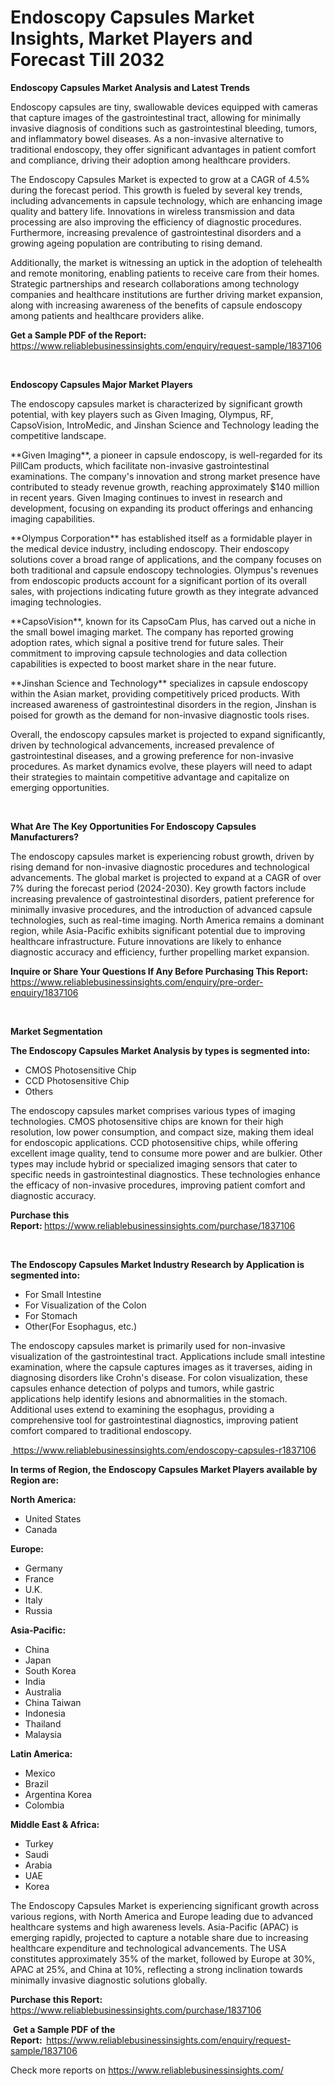 <p><h1>Endoscopy Capsules Market Insights, Market Players and Forecast Till 2032</h1></p><p><strong>Endoscopy Capsules Market Analysis and Latest Trends</strong></p>
<p><p>Endoscopy capsules are tiny, swallowable devices equipped with cameras that capture images of the gastrointestinal tract, allowing for minimally invasive diagnosis of conditions such as gastrointestinal bleeding, tumors, and inflammatory bowel diseases. As a non-invasive alternative to traditional endoscopy, they offer significant advantages in patient comfort and compliance, driving their adoption among healthcare providers.</p><p>The Endoscopy Capsules Market is expected to grow at a CAGR of 4.5% during the forecast period. This growth is fueled by several key trends, including advancements in capsule technology, which are enhancing image quality and battery life. Innovations in wireless transmission and data processing are also improving the efficiency of diagnostic procedures. Furthermore, increasing prevalence of gastrointestinal disorders and a growing ageing population are contributing to rising demand. </p><p>Additionally, the market is witnessing an uptick in the adoption of telehealth and remote monitoring, enabling patients to receive care from their homes. Strategic partnerships and research collaborations among technology companies and healthcare institutions are further driving market expansion, along with increasing awareness of the benefits of capsule endoscopy among patients and healthcare providers alike.</p></p>
<p><strong>Get a Sample PDF of the Report:&nbsp;</strong> <a href="https://www.reliablebusinessinsights.com/enquiry/request-sample/1837106?utm_campaign=3384&utm_medium=2&utm_source=Github&utm_content=ia&utm_term=01042025&utm_id=endoscopy-capsules">https://www.reliablebusinessinsights.com/enquiry/request-sample/1837106</a></p>
<p>&nbsp;</p>
<p><strong>Endoscopy Capsules Major Market Players</strong></p>
<p><p>The endoscopy capsules market is characterized by significant growth potential, with key players such as Given Imaging, Olympus, RF, CapsoVision, IntroMedic, and Jinshan Science and Technology leading the competitive landscape.</p><p>**Given Imaging**, a pioneer in capsule endoscopy, is well-regarded for its PillCam products, which facilitate non-invasive gastrointestinal examinations. The company's innovation and strong market presence have contributed to steady revenue growth, reaching approximately $140 million in recent years. Given Imaging continues to invest in research and development, focusing on expanding its product offerings and enhancing imaging capabilities.</p><p>**Olympus Corporation** has established itself as a formidable player in the medical device industry, including endoscopy. Their endoscopy solutions cover a broad range of applications, and the company focuses on both traditional and capsule endoscopy technologies. Olympus's revenues from endoscopic products account for a significant portion of its overall sales, with projections indicating future growth as they integrate advanced imaging technologies.</p><p>**CapsoVision**, known for its CapsoCam Plus, has carved out a niche in the small bowel imaging market. The company has reported growing adoption rates, which signal a positive trend for future sales. Their commitment to improving capsule technologies and data collection capabilities is expected to boost market share in the near future.</p><p>**Jinshan Science and Technology** specializes in capsule endoscopy within the Asian market, providing competitively priced products. With increased awareness of gastrointestinal disorders in the region, Jinshan is poised for growth as the demand for non-invasive diagnostic tools rises.</p><p>Overall, the endoscopy capsules market is projected to expand significantly, driven by technological advancements, increased prevalence of gastrointestinal diseases, and a growing preference for non-invasive procedures. As market dynamics evolve, these players will need to adapt their strategies to maintain competitive advantage and capitalize on emerging opportunities.</p></p>
<p>&nbsp;</p>
<p><strong>What Are The Key Opportunities For Endoscopy Capsules Manufacturers?</strong></p>
<p><p>The endoscopy capsules market is experiencing robust growth, driven by rising demand for non-invasive diagnostic procedures and technological advancements. The global market is projected to expand at a CAGR of over 7% during the forecast period (2024-2030). Key growth factors include increasing prevalence of gastrointestinal disorders, patient preference for minimally invasive procedures, and the introduction of advanced capsule technologies, such as real-time imaging. North America remains a dominant region, while Asia-Pacific exhibits significant potential due to improving healthcare infrastructure. Future innovations are likely to enhance diagnostic accuracy and efficiency, further propelling market expansion.</p></p>
<p><strong>Inquire or Share Your Questions If Any Before Purchasing This Report:</strong> <a href="https://www.reliablebusinessinsights.com/enquiry/pre-order-enquiry/1837106?utm_campaign=3384&utm_medium=2&utm_source=Github&utm_content=ia&utm_term=01042025&utm_id=endoscopy-capsules">https://www.reliablebusinessinsights.com/enquiry/pre-order-enquiry/1837106</a></p>
<p>&nbsp;</p>
<p><strong>Market Segmentation</strong></p>
<p><strong>The Endoscopy Capsules Market Analysis by types is segmented into:</strong></p>
<p><ul><li>CMOS Photosensitive Chip</li><li>CCD Photosensitive Chip</li><li>Others</li></ul></p>
<p><p>The endoscopy capsules market comprises various types of imaging technologies. CMOS photosensitive chips are known for their high resolution, low power consumption, and compact size, making them ideal for endoscopic applications. CCD photosensitive chips, while offering excellent image quality, tend to consume more power and are bulkier. Other types may include hybrid or specialized imaging sensors that cater to specific needs in gastrointestinal diagnostics. These technologies enhance the efficacy of non-invasive procedures, improving patient comfort and diagnostic accuracy.</p></p>
<p><strong>Purchase this Report:&nbsp;</strong><a href="https://www.reliablebusinessinsights.com/purchase/1837106?utm_campaign=3384&utm_medium=2&utm_source=Github&utm_content=ia&utm_term=01042025&utm_id=endoscopy-capsules">https://www.reliablebusinessinsights.com/purchase/1837106</a></p>
<p>&nbsp;</p>
<p><strong>The Endoscopy Capsules Market Industry Research by Application is segmented into:</strong></p>
<p><ul><li>For Small Intestine</li><li>For Visualization of the Colon</li><li>For Stomach</li><li>Other(For Esophagus, etc.)</li></ul></p>
<p><p>The endoscopy capsules market is primarily used for non-invasive visualization of the gastrointestinal tract. Applications include small intestine examination, where the capsule captures images as it traverses, aiding in diagnosing disorders like Crohn's disease. For colon visualization, these capsules enhance detection of polyps and tumors, while gastric applications help identify lesions and abnormalities in the stomach. Additional uses extend to examining the esophagus, providing a comprehensive tool for gastrointestinal diagnostics, improving patient comfort compared to traditional endoscopy.</p></p>
<p><a href="https://www.reliablebusinessinsights.com/endoscopy-capsules-r1837106?utm_campaign=3384&utm_medium=2&utm_source=Github&utm_content=ia&utm_term=01042025&utm_id=endoscopy-capsules">&nbsp;https://www.reliablebusinessinsights.com/endoscopy-capsules-r1837106</a></p>
<p><strong>In terms of Region, the Endoscopy Capsules Market Players available by Region are:</strong></p>
<p>
    <p> <strong> North America: </strong>
        <ul>
            <li>United States</li>
            <li>Canada</li>
        </ul>
        </p> 
    <p> <strong> Europe: </strong>
        <ul>
            <li>Germany</li>
            <li>France</li>
            <li>U.K.</li>
            <li>Italy</li>
            <li>Russia</li>
        </ul>
        </p> 
    <p> <strong> Asia-Pacific: </strong>
        <ul>
            <li>China</li>
            <li>Japan</li>
            <li>South Korea</li>
            <li>India</li>
            <li>Australia</li>
            <li>China Taiwan</li>
            <li>Indonesia</li>
            <li>Thailand</li>
            <li>Malaysia</li>
        </ul>
        </p> 
    <p> <strong> Latin America: </strong>
        <ul>
            <li>Mexico</li>
            <li>Brazil</li>
            <li>Argentina Korea</li>
            <li>Colombia</li>
        </ul>
        </p> 
    <p> <strong> Middle East & Africa: </strong>
        <ul>
            <li>Turkey</li>
            <li>Saudi</li>
            <li>Arabia</li>
            <li>UAE</li>
            <li>Korea</li>
        </ul>
    </p>
    </p>
<p><p>The Endoscopy Capsules Market is experiencing significant growth across various regions, with North America and Europe leading due to advanced healthcare systems and high awareness levels. Asia-Pacific (APAC) is emerging rapidly, projected to capture a notable share due to increasing healthcare expenditure and technological advancements. The USA constitutes approximately 35% of the market, followed by Europe at 30%, APAC at 25%, and China at 10%, reflecting a strong inclination towards minimally invasive diagnostic solutions globally.</p></p>
<p><strong>Purchase this Report: </strong><a href="https://www.reliablebusinessinsights.com/purchase/1837106?utm_campaign=3384&utm_medium=2&utm_source=Github&utm_content=ia&utm_term=01042025&utm_id=endoscopy-capsules">https://www.reliablebusinessinsights.com/purchase/1837106</a></p>
<p>&nbsp;<strong>Get a Sample PDF of the Report:&nbsp;&nbsp;</strong><a href="https://www.reliablebusinessinsights.com/enquiry/request-sample/1837106?utm_campaign=3384&utm_medium=2&utm_source=Github&utm_content=ia&utm_term=01042025&utm_id=endoscopy-capsules">https://www.reliablebusinessinsights.com/enquiry/request-sample/1837106</a></p>
<p><strong></strong></p>
<p>Check more reports on <a href="https://www.reliablebusinessinsights.com/?utm_campaign=3384&utm_medium=2&utm_source=Github&utm_content=ia&utm_term=01042025&utm_id=endoscopy-capsules">https://www.reliablebusinessinsights.com/</a></p>